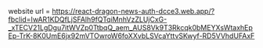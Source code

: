 website url = https://react-dragon-news-auth-dcce3.web.app/?fbclid=IwAR1KDQfLjSFAlh9fQTqiMnhVzZLUjCxG-_xTECV21LgDgu7itWVZp0TtbqQ_aem_AUS8Vk9T3Rkcqk0bMEYXsWtaxhEpEp-TrK-8K0UmE6jx92mVTOwroW6foXXvbLSVcaYttvSKwyf-RD5VVhdUFAxF